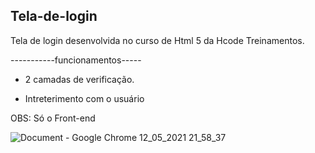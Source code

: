 ## Tela-de-login
Tela de login desenvolvida no curso de Html 5 da Hcode Treinamentos.

-----------funcionamentos-----

- 2 camadas de  verificação.

- Intreterimento com o usuário

OBS: Só o Front-end

![Document - Google Chrome 12_05_2021 21_58_37](https://user-images.githubusercontent.com/62818922/118063132-d4a09400-b36e-11eb-80b6-94449155add1.png)

